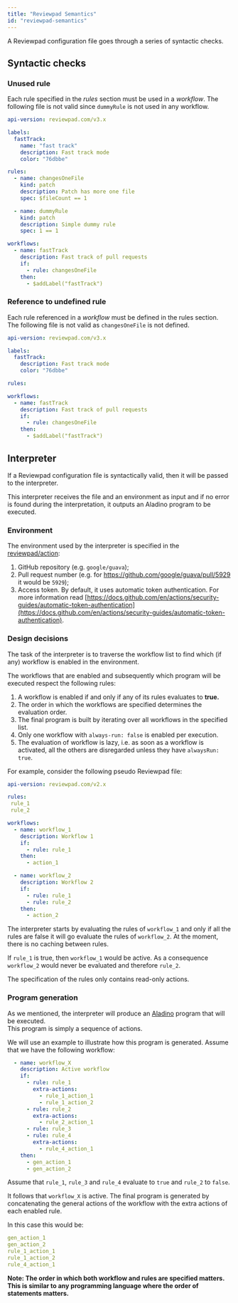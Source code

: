 ```yaml
---
title: "Reviewpad Semantics"
id: "reviewpad-semantics"
---
```


A Reviewpad configuration file goes through a series of syntactic checks.

## Syntactic checks

### Unused rule

Each rule specified in the _rules_ section must be used in a _workflow_. The following file is not valid since `dummyRule` is not used in any workflow.

```yaml
api-version: reviewpad.com/v3.x

labels:
  fastTrack:
    name: "fast track"
    description: Fast track mode
    color: "76dbbe"

rules:
  - name: changesOneFile
    kind: patch
    description: Patch has more one file
    spec: $fileCount == 1

  - name: dummyRule
    kind: patch
    description: Simple dummy rule
    spec: 1 == 1

workflows:
  - name: fastTrack
    description: Fast track of pull requests
    if:
      - rule: changesOneFile
    then:
      - $addLabel("fastTrack")
```

### Reference to undefined rule

Each rule referenced in a _workflow_ must be defined in the rules section. The following file is not valid as `changesOneFile` is not defined.

```yaml
api-version: reviewpad.com/v3.x

labels:
  fastTrack:
    description: Fast track mode
    color: "76dbbe"

rules:

workflows:
  - name: fastTrack
    description: Fast track of pull requests
    if:
      - rule: changesOneFile
    then:
      - $addLabel("fastTrack")
```

## Interpreter

If a Reviewpad configuration file is syntactically valid, then it will be passed to the interpreter. 

This interpreter receives the file and an environment as input and if no error is found during the interpretation, it outputs an Aladino program to be executed.

### Environment

The environment used by the interpreter is specified in the [reviewpad/action](https://github.com/reviewpad/action/blob/main/action.yml): 

1. GitHub repository (e.g. `google/guava`);
2. Pull request number (e.g. for <https://github.com/google/guava/pull/5929> it would be `5929`);
3. Access token. By default, it uses automatic token authentication. For more information read [https://docs.github.com/en/actions/security-guides/automatic-token-authentication](https://docs.github.com/en/actions/security-guides/automatic-token-authentication).

### Design decisions

The task of the interpreter is to traverse the workflow list to find which (if any) workflow is enabled in the environment.

The workflows that are enabled and subsequently which program will be executed respect the following rules:

1. A workflow is enabled if and only if any of its rules evaluates to **true.**
2. The order in which the workflows are specified determines the evaluation order.
3. The final program is built by iterating over all workflows in the specified list.
4. Only one workflow with `always-run: false` is enabled per execution.
5. The evaluation of workflow is lazy, i.e. as soon as a workflow is activated, all the others are disregarded unless they have `alwaysRun: true`.

For example, consider the following pseudo Reviewpad file:

```yaml
api-version: reviewpad.com/v2.x

rules:
 rule_1
 rule_2

workflows:
  - name: workflow_1
    description: Workflow 1
    if:
      - rule: rule_1
    then:
      - action_1

  - name: workflow_2
    description: Workflow 2
    if:
      - rule: rule_1
      - rule: rule_2
    then:
      - action_2
```

The interpreter starts by evaluating the rules of `workflow_1` and only if all the rules are false it will go evaluate the rules of `workflow_2`. At the moment, there is no caching between rules. 

If `rule_1` is true, then `workflow_1` would be active. As a consequence `workflow_2` would never be evaluated and therefore `rule_2`.

The specification of the rules only contains read-only actions.

### Program generation

As we mentioned, the interpreter will produce an [Aladino](aladino-specification/aladino-specification.md) program that will be executed.  
This program is simply a sequence of actions. 

We will use an example to illustrate how this program is generated. Assume that we have the following workflow:

```yaml
  - name: workflow_X
    description: Active workflow
    if:
      - rule: rule_1
        extra-actions:
          - rule_1_action_1
          - rule_1_action_2
      - rule: rule_2
        extra-actions:
          - rule_2_action_1
      - rule: rule_3
      - rule: rule_4
        extra-actions:
          - rule_4_action_1
    then:
      - gen_action_1
      - gen_action_2
```

Assume that `rule_1`, `rule_3` and `rule_4` evaluate to `true` and `rule_2` to `false`.

It follows that `workflow_X` is active. The final program is generated by concatenating the general actions of the workflow with the extra actions of each enabled rule.

In this case this would be:

```yaml
gen_action_1
gen_action_2
rule_1_action_1
rule_1_action_2
rule_4_action_1
```

**Note: The order in which both workflow and rules are specified matters. This is similar to any programming language where the order of statements matters.**